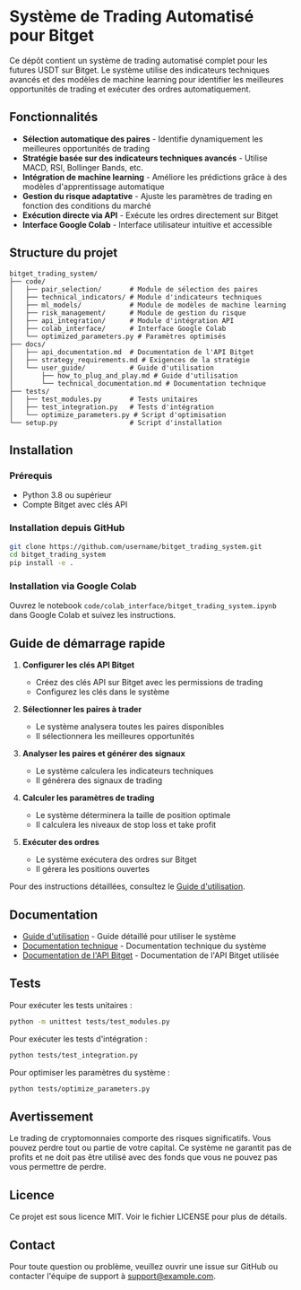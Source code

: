 # Système de Trading Automatisé pour Bitget

Ce dépôt contient un système de trading automatisé complet pour les futures USDT sur Bitget. Le système utilise des indicateurs techniques avancés et des modèles de machine learning pour identifier les meilleures opportunités de trading et exécuter des ordres automatiquement.

## Fonctionnalités

- **Sélection automatique des paires** - Identifie dynamiquement les meilleures opportunités de trading
- **Stratégie basée sur des indicateurs techniques avancés** - Utilise MACD, RSI, Bollinger Bands, etc.
- **Intégration de machine learning** - Améliore les prédictions grâce à des modèles d'apprentissage automatique
- **Gestion du risque adaptative** - Ajuste les paramètres de trading en fonction des conditions du marché
- **Exécution directe via API** - Exécute les ordres directement sur Bitget
- **Interface Google Colab** - Interface utilisateur intuitive et accessible

## Structure du projet

```
bitget_trading_system/
├── code/
│   ├── pair_selection/       # Module de sélection des paires
│   ├── technical_indicators/ # Module d'indicateurs techniques
│   ├── ml_models/            # Module de modèles de machine learning
│   ├── risk_management/      # Module de gestion du risque
│   ├── api_integration/      # Module d'intégration API
│   ├── colab_interface/      # Interface Google Colab
│   └── optimized_parameters.py # Paramètres optimisés
├── docs/
│   ├── api_documentation.md  # Documentation de l'API Bitget
│   ├── strategy_requirements.md # Exigences de la stratégie
│   └── user_guide/           # Guide d'utilisation
│       ├── how_to_plug_and_play.md # Guide d'utilisation
│       └── technical_documentation.md # Documentation technique
├── tests/
│   ├── test_modules.py       # Tests unitaires
│   ├── test_integration.py   # Tests d'intégration
│   └── optimize_parameters.py # Script d'optimisation
└── setup.py                  # Script d'installation
```

## Installation

### Prérequis

- Python 3.8 ou supérieur
- Compte Bitget avec clés API

### Installation depuis GitHub

```bash
git clone https://github.com/username/bitget_trading_system.git
cd bitget_trading_system
pip install -e .
```

### Installation via Google Colab

Ouvrez le notebook `code/colab_interface/bitget_trading_system.ipynb` dans Google Colab et suivez les instructions.

## Guide de démarrage rapide

1. **Configurer les clés API Bitget**
   - Créez des clés API sur Bitget avec les permissions de trading
   - Configurez les clés dans le système

2. **Sélectionner les paires à trader**
   - Le système analysera toutes les paires disponibles
   - Il sélectionnera les meilleures opportunités

3. **Analyser les paires et générer des signaux**
   - Le système calculera les indicateurs techniques
   - Il générera des signaux de trading

4. **Calculer les paramètres de trading**
   - Le système déterminera la taille de position optimale
   - Il calculera les niveaux de stop loss et take profit

5. **Exécuter des ordres**
   - Le système exécutera des ordres sur Bitget
   - Il gérera les positions ouvertes

Pour des instructions détaillées, consultez le [Guide d'utilisation](docs/user_guide/how_to_plug_and_play.md).

## Documentation

- [Guide d'utilisation](docs/user_guide/how_to_plug_and_play.md) - Guide détaillé pour utiliser le système
- [Documentation technique](docs/user_guide/technical_documentation.md) - Documentation technique du système
- [Documentation de l'API Bitget](docs/api_documentation.md) - Documentation de l'API Bitget utilisée

## Tests

Pour exécuter les tests unitaires :

```bash
python -m unittest tests/test_modules.py
```

Pour exécuter les tests d'intégration :

```bash
python tests/test_integration.py
```

Pour optimiser les paramètres du système :

```bash
python tests/optimize_parameters.py
```

## Avertissement

Le trading de cryptomonnaies comporte des risques significatifs. Vous pouvez perdre tout ou partie de votre capital. Ce système ne garantit pas de profits et ne doit pas être utilisé avec des fonds que vous ne pouvez pas vous permettre de perdre.

## Licence

Ce projet est sous licence MIT. Voir le fichier LICENSE pour plus de détails.

## Contact

Pour toute question ou problème, veuillez ouvrir une issue sur GitHub ou contacter l'équipe de support à support@example.com.
